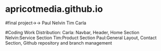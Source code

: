 # apricotmedia.github.io

#final project→→
Paul
Nelvin
Tim
Carla

#Coding Work Distribution:
Carla: Navbar, Header, Home Section
Nelvin:Service Section
Tim:Product Section
Paul:General Layout, Contact Section, Github repository and branch management
